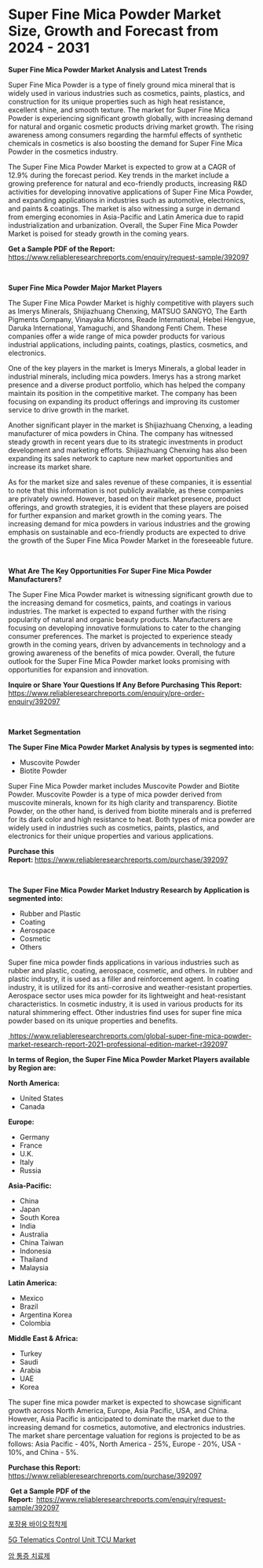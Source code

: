 <p><h1>Super Fine Mica Powder Market Size, Growth and Forecast from 2024 - 2031</h1></p><p><strong>Super Fine Mica Powder Market Analysis and Latest Trends</strong></p>
<p><p>Super Fine Mica Powder is a type of finely ground mica mineral that is widely used in various industries such as cosmetics, paints, plastics, and construction for its unique properties such as high heat resistance, excellent shine, and smooth texture. The market for Super Fine Mica Powder is experiencing significant growth globally, with increasing demand for natural and organic cosmetic products driving market growth. The rising awareness among consumers regarding the harmful effects of synthetic chemicals in cosmetics is also boosting the demand for Super Fine Mica Powder in the cosmetics industry.</p><p>The Super Fine Mica Powder Market is expected to grow at a CAGR of 12.9% during the forecast period. Key trends in the market include a growing preference for natural and eco-friendly products, increasing R&D activities for developing innovative applications of Super Fine Mica Powder, and expanding applications in industries such as automotive, electronics, and paints & coatings. The market is also witnessing a surge in demand from emerging economies in Asia-Pacific and Latin America due to rapid industrialization and urbanization. Overall, the Super Fine Mica Powder Market is poised for steady growth in the coming years.</p></p>
<p><strong>Get a Sample PDF of the Report:&nbsp;</strong> <a href="https://www.reliableresearchreports.com/enquiry/request-sample/392097">https://www.reliableresearchreports.com/enquiry/request-sample/392097</a></p>
<p>&nbsp;</p>
<p><strong>Super Fine Mica Powder Major Market Players</strong></p>
<p><p>The Super Fine Mica Powder Market is highly competitive with players such as Imerys Minerals, Shijiazhuang Chenxing, MATSUO SANGYO, The Earth Pigments Company, Vinayaka Microns, Reade International, Hebei Hengyue, Daruka International, Yamaguchi, and Shandong Fenti Chem. These companies offer a wide range of mica powder products for various industrial applications, including paints, coatings, plastics, cosmetics, and electronics.</p><p>One of the key players in the market is Imerys Minerals, a global leader in industrial minerals, including mica powders. Imerys has a strong market presence and a diverse product portfolio, which has helped the company maintain its position in the competitive market. The company has been focusing on expanding its product offerings and improving its customer service to drive growth in the market.</p><p>Another significant player in the market is Shijiazhuang Chenxing, a leading manufacturer of mica powders in China. The company has witnessed steady growth in recent years due to its strategic investments in product development and marketing efforts. Shijiazhuang Chenxing has also been expanding its sales network to capture new market opportunities and increase its market share.</p><p>As for the market size and sales revenue of these companies, it is essential to note that this information is not publicly available, as these companies are privately owned. However, based on their market presence, product offerings, and growth strategies, it is evident that these players are poised for further expansion and market growth in the coming years. The increasing demand for mica powders in various industries and the growing emphasis on sustainable and eco-friendly products are expected to drive the growth of the Super Fine Mica Powder Market in the foreseeable future.</p></p>
<p>&nbsp;</p>
<p><strong>What Are The Key Opportunities For Super Fine Mica Powder Manufacturers?</strong></p>
<p><p>The Super Fine Mica Powder market is witnessing significant growth due to the increasing demand for cosmetics, paints, and coatings in various industries. The market is expected to expand further with the rising popularity of natural and organic beauty products. Manufacturers are focusing on developing innovative formulations to cater to the changing consumer preferences. The market is projected to experience steady growth in the coming years, driven by advancements in technology and a growing awareness of the benefits of mica powder. Overall, the future outlook for the Super Fine Mica Powder market looks promising with opportunities for expansion and innovation.</p></p>
<p><strong>Inquire or Share Your Questions If Any Before Purchasing This Report:</strong> <a href="https://www.reliableresearchreports.com/enquiry/pre-order-enquiry/392097">https://www.reliableresearchreports.com/enquiry/pre-order-enquiry/392097</a></p>
<p>&nbsp;</p>
<p><strong>Market Segmentation</strong></p>
<p><strong>The Super Fine Mica Powder Market Analysis by types is segmented into:</strong></p>
<p><ul><li>Muscovite Powder</li><li>Biotite Powder</li></ul></p>
<p><p>Super Fine Mica Powder market includes Muscovite Powder and Biotite Powder. Muscovite Powder is a type of mica powder derived from muscovite minerals, known for its high clarity and transparency. Biotite Powder, on the other hand, is derived from biotite minerals and is preferred for its dark color and high resistance to heat. Both types of mica powder are widely used in industries such as cosmetics, paints, plastics, and electronics for their unique properties and various applications.</p></p>
<p><strong>Purchase this Report:&nbsp;</strong><a href="https://www.reliableresearchreports.com/purchase/392097">https://www.reliableresearchreports.com/purchase/392097</a></p>
<p>&nbsp;</p>
<p><strong>The Super Fine Mica Powder Market Industry Research by Application is segmented into:</strong></p>
<p><ul><li>Rubber and Plastic</li><li>Coating</li><li>Aerospace</li><li>Cosmetic</li><li>Others</li></ul></p>
<p><p>Super fine mica powder finds applications in various industries such as rubber and plastic, coating, aerospace, cosmetic, and others. In rubber and plastic industry, it is used as a filler and reinforcement agent. In coating industry, it is utilized for its anti-corrosive and weather-resistant properties. Aerospace sector uses mica powder for its lightweight and heat-resistant characteristics. In cosmetic industry, it is used in various products for its natural shimmering effect. Other industries find uses for super fine mica powder based on its unique properties and benefits.</p></p>
<p><a href="https://www.reliableresearchreports.com/global-super-fine-mica-powder-market-research-report-2021-professional-edition-market-r392097">&nbsp;https://www.reliableresearchreports.com/global-super-fine-mica-powder-market-research-report-2021-professional-edition-market-r392097</a></p>
<p><strong>In terms of Region, the Super Fine Mica Powder Market Players available by Region are:</strong></p>
<p>
    <p> <strong> North America: </strong>
        <ul>
            <li>United States</li>
            <li>Canada</li>
        </ul>
        </p> 
    <p> <strong> Europe: </strong>
        <ul>
            <li>Germany</li>
            <li>France</li>
            <li>U.K.</li>
            <li>Italy</li>
            <li>Russia</li>
        </ul>
        </p> 
    <p> <strong> Asia-Pacific: </strong>
        <ul>
            <li>China</li>
            <li>Japan</li>
            <li>South Korea</li>
            <li>India</li>
            <li>Australia</li>
            <li>China Taiwan</li>
            <li>Indonesia</li>
            <li>Thailand</li>
            <li>Malaysia</li>
        </ul>
        </p> 
    <p> <strong> Latin America: </strong>
        <ul>
            <li>Mexico</li>
            <li>Brazil</li>
            <li>Argentina Korea</li>
            <li>Colombia</li>
        </ul>
        </p> 
    <p> <strong> Middle East & Africa: </strong>
        <ul>
            <li>Turkey</li>
            <li>Saudi</li>
            <li>Arabia</li>
            <li>UAE</li>
            <li>Korea</li>
        </ul>
    </p>
    </p>
<p><p>The super fine mica powder market is expected to showcase significant growth across North America, Europe, Asia Pacific, USA, and China. However, Asia Pacific is anticipated to dominate the market due to the increasing demand for cosmetics, automotive, and electronics industries. The market share percentage valuation for regions is projected to be as follows: Asia Pacific - 40%, North America - 25%, Europe - 20%, USA - 10%, and China - 5%.</p></p>
<p><strong>Purchase this Report: </strong><a href="https://www.reliableresearchreports.com/purchase/392097">https://www.reliableresearchreports.com/purchase/392097</a></p>
<p>&nbsp;<strong>Get a Sample PDF of the Report:&nbsp;&nbsp;</strong><a href="https://www.reliableresearchreports.com/enquiry/request-sample/392097">https://www.reliableresearchreports.com/enquiry/request-sample/392097</a></p>
<p><strong></strong></p>
<p><p><a href="https://medium.com/@rickymetzdvm/%ED%8F%AC%EC%9E%A5-%EC%82%B0%EC%97%85%EC%9A%A9-%EB%B0%94%EC%9D%B4%EC%98%A4-%EC%A0%91%EC%B0%A9%EC%A0%9C-%EB%B6%84%EC%84%9D-%EB%B3%B4%EA%B3%A0%EC%84%9C-%EC%9D%91%EC%9A%A9-%EB%B6%84%EC%95%BC-%EC%A7%80%EC%97%AD-%EA%B2%BD%EC%9F%81-%EC%A0%84%EB%9E%B5-%EB%B3%84-%EC%8B%9C%EC%9E%A5-%EA%B7%9C%EB%AA%A8-%EC%A0%90%EC%9C%A0%EC%9C%A8-%ED%8A%B8%EB%A0%8C%EB%93%9C-2024-2031-bba16e2afe34">포장용 바이오접착제</a></p><p><a href="https://view.publitas.com/reportprime-1/global-5g-telematics-control-unit-tcu-market-opportunities-and-forecast-for-period-from-2024-to-2031/">5G Telematics Control Unit TCU Market</a></p><p><a href="https://medium.com/@fly879567/2024%EB%85%84%EB%B6%80%ED%84%B0-2031%EB%85%84%EA%B9%8C%EC%A7%80%EC%9D%98-%EC%95%94%ED%86%B5%EC%A6%9D%EC%B9%98%EB%A3%8C%EC%8B%9C%EC%9E%A5-%EC%84%B1%EC%9E%A5-%EC%A0%84%EB%A7%9D-%EB%B0%8F-%EC%8B%9C%EC%9E%A5-%EA%B2%BD%ED%96%A5-%EB%B6%84%EC%84%9D%EC%9D%80-%EC%8B%A0%EC%B2%AD%EC%84%9C-%EC%A7%80%EC%97%AD-%EC%A0%84%EB%A7%9D-%EB%B0%8F-%EC%88%98%EC%9D%B5%EC%9D%84-%EC%A4%91%EC%8B%AC%EC%9C%BC%EB%A1%9C-cagr%EB%A1%9C-%EC%98%88%EC%B8%A1%EB%90%A9%EB%8B%88%EB%8B%A4-1c7148edd527">암 통증 치료제</a></p></p>